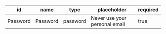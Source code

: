 | id       | name           | type     | placeholder                   |required        
|----------|----------------|----------|-------------------------------|--------
| Password | Password | password | Never use your personal email |true     
